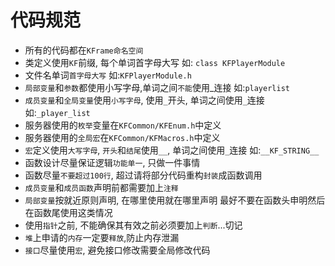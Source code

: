 # 代码规范

- 所有的代码都在`KFrame命名空间`
- 类定义使用`KF`前缀, 每个单词首字母大写 如: `class KFPlayerModule`
- 文件名单词`首字母大写` 如:`KFPlayerModule.h`
- `局部变量`和`参数`都使用小写字母,单词之间`不能`使用_连接 如:`playerlist`
- `成员变量`和`全局变量`使用`小写字母`, 使用`_`开头, 单词之间使用`_`连接  如:`_player_list`
- 服务器使用的`枚举`变量在`KFCommon/KFEnum.h`中定义
- 服务器使用的`全局宏`在`KFCommon/KFMacros.h`中定义
- `宏`定义使用`大写字母`, `开头`和`结尾`使用`__`, 单词之间使用`_`连接 如:`__KF_STRING__`
- 函数设计尽量保证逻辑`功能单一`, 只做一件事情
- 函数尽量`不要超过100行`, 超过请将部分代码重构`封装`成函数调用
- `成员变量`和`成员函数`声明前都需要加上`注释`
- `局部变量`按就近原则声明, 在哪里使用就在哪里声明 最好不要在函数头申明然后在函数尾使用这类情况
- 使用`指针`之前, 不能确保其有效之前必须要加上`判断`...切记
- `堆`上申请的`内存`一定要`释放`,防止内存泄漏
- `接口`尽量使用`宏`, 避免接口修改需要全局修改代码